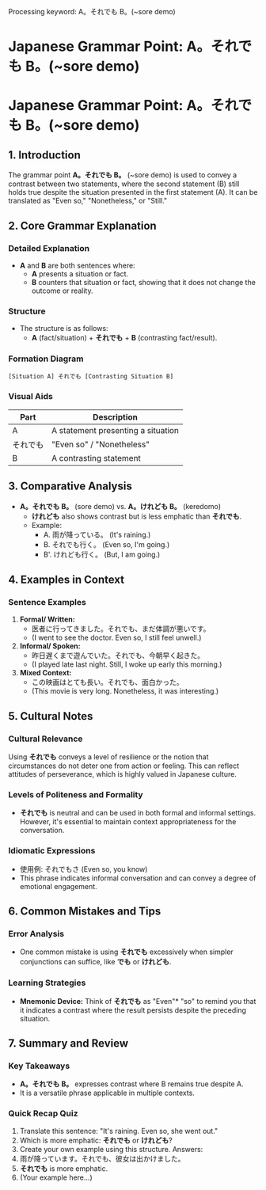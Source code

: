 Processing keyword: A。それでも B。(~sore demo)
# Japanese Grammar Point: A。それでも B。(~sore demo)
# Japanese Grammar Point: A。それでも B。(~sore demo)
## 1. Introduction
The grammar point **A。それでも B。** (~sore demo) is used to convey a contrast between two statements, where the second statement (B) still holds true despite the situation presented in the first statement (A). It can be translated as "Even so," "Nonetheless," or "Still."
## 2. Core Grammar Explanation
### Detailed Explanation
- **A** and **B** are both sentences where:
  - **A** presents a situation or fact.
  - **B** counters that situation or fact, showing that it does not change the outcome or reality.
### Structure
- The structure is as follows:
  - **A** (fact/situation) + **それでも** + **B** (contrasting fact/result).
### Formation Diagram
```
[Situation A] それでも [Contrasting Situation B]
```
### Visual Aids
| Part      | Description                        |
|-----------|------------------------------------|
| A         | A statement presenting a situation |
| それでも   | "Even so" / "Nonetheless"          |
| B         | A contrasting statement             |
## 3. Comparative Analysis
- **A。それでも B。** (sore demo) vs. **A。けれども B。** (keredomo)
  - **けれども** also shows contrast but is less emphatic than **それでも**. 
  - Example:
    - A. 雨が降っている。 (It's raining.)
    - B. それでも行く。 (Even so, I'm going.)
    - B'. けれども行く。 (But, I am going.)
## 4. Examples in Context
### Sentence Examples
1. **Formal/ Written:**
   - 医者に行ってきました。それでも、まだ体調が悪いです。
   - (I went to see the doctor. Even so, I still feel unwell.)
2. **Informal/ Spoken:**
   - 昨日遅くまで遊んでいた。それでも、今朝早く起きた。
   - (I played late last night. Still, I woke up early this morning.)
3. **Mixed Context:**
   - この映画はとても長い。それでも、面白かった。
   - (This movie is very long. Nonetheless, it was interesting.)
## 5. Cultural Notes
### Cultural Relevance
Using **それでも** conveys a level of resilience or the notion that circumstances do not deter one from action or feeling. This can reflect attitudes of perseverance, which is highly valued in Japanese culture.
### Levels of Politeness and Formality
- **それでも** is neutral and can be used in both formal and informal settings. However, it's essential to maintain context appropriateness for the conversation.
### Idiomatic Expressions
- 使用例: それでもさ (Even so, you know)
- This phrase indicates informal conversation and can convey a degree of emotional engagement.
## 6. Common Mistakes and Tips
### Error Analysis
- One common mistake is using **それでも** excessively when simpler conjunctions can suffice, like **でも** or **けれども**. 
### Learning Strategies
- **Mnemonic Device:** Think of **それでも** as "Even"* "so" to remind you that it indicates a contrast where the result persists despite the preceding situation.
## 7. Summary and Review
### Key Takeaways
- **A。それでも B。** expresses contrast where B remains true despite A.
- It is a versatile phrase applicable in multiple contexts.
### Quick Recap Quiz
1. Translate this sentence: "It's raining. Even so, she went out."
2. Which is more emphatic: **それでも** or **けれども**?
3. Create your own example using this structure.
Answers:
1. 雨が降っています。それでも、彼女は出かけました。
2. **それでも** is more emphatic.
3. (Your example here...)
